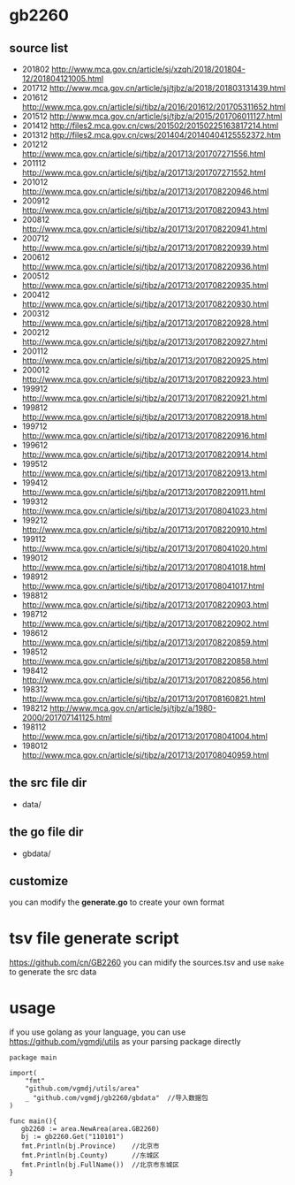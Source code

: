 # gb2260

## source list
- 201802	http://www.mca.gov.cn/article/sj/xzqh/2018/201804-12/201804121005.html	
- 201712	http://www.mca.gov.cn/article/sj/tjbz/a/2018/201803131439.html	
- 201612	http://www.mca.gov.cn/article/sj/tjbz/a/2016/201612/201705311652.html	
- 201512	http://www.mca.gov.cn/article/sj/tjbz/a/2015/201706011127.html	
- 201412	http://files2.mca.gov.cn/cws/201502/20150225163817214.html	
- 201312	http://files2.mca.gov.cn/cws/201404/20140404125552372.htm	
- 201212	http://www.mca.gov.cn/article/sj/tjbz/a/201713/201707271556.html	
- 201112	http://www.mca.gov.cn/article/sj/tjbz/a/201713/201707271552.html	
- 201012	http://www.mca.gov.cn/article/sj/tjbz/a/201713/201708220946.html	
- 200912	http://www.mca.gov.cn/article/sj/tjbz/a/201713/201708220943.html	
- 200812	http://www.mca.gov.cn/article/sj/tjbz/a/201713/201708220941.html	
- 200712	http://www.mca.gov.cn/article/sj/tjbz/a/201713/201708220939.html	
- 200612	http://www.mca.gov.cn/article/sj/tjbz/a/201713/201708220936.html	
- 200512	http://www.mca.gov.cn/article/sj/tjbz/a/201713/201708220935.html	
- 200412	http://www.mca.gov.cn/article/sj/tjbz/a/201713/201708220930.html	
- 200312	http://www.mca.gov.cn/article/sj/tjbz/a/201713/201708220928.html	
- 200212	http://www.mca.gov.cn/article/sj/tjbz/a/201713/201708220927.html	
- 200112	http://www.mca.gov.cn/article/sj/tjbz/a/201713/201708220925.html	
- 200012	http://www.mca.gov.cn/article/sj/tjbz/a/201713/201708220923.html	
- 199912	http://www.mca.gov.cn/article/sj/tjbz/a/201713/201708220921.html	
- 199812	http://www.mca.gov.cn/article/sj/tjbz/a/201713/201708220918.html	
- 199712	http://www.mca.gov.cn/article/sj/tjbz/a/201713/201708220916.html	
- 199612	http://www.mca.gov.cn/article/sj/tjbz/a/201713/201708220914.html	
- 199512	http://www.mca.gov.cn/article/sj/tjbz/a/201713/201708220913.html	
- 199412	http://www.mca.gov.cn/article/sj/tjbz/a/201713/201708220911.html	
- 199312	http://www.mca.gov.cn/article/sj/tjbz/a/201713/201708041023.html	
- 199212	http://www.mca.gov.cn/article/sj/tjbz/a/201713/201708220910.html	
- 199112	http://www.mca.gov.cn/article/sj/tjbz/a/201713/201708041020.html	
- 199012	http://www.mca.gov.cn/article/sj/tjbz/a/201713/201708041018.html	
- 198912	http://www.mca.gov.cn/article/sj/tjbz/a/201713/201708041017.html	
- 198812	http://www.mca.gov.cn/article/sj/tjbz/a/201713/201708220903.html	
- 198712	http://www.mca.gov.cn/article/sj/tjbz/a/201713/201708220902.html	
- 198612	http://www.mca.gov.cn/article/sj/tjbz/a/201713/201708220859.html	
- 198512	http://www.mca.gov.cn/article/sj/tjbz/a/201713/201708220858.html	
- 198412	http://www.mca.gov.cn/article/sj/tjbz/a/201713/201708220856.html	
- 198312	http://www.mca.gov.cn/article/sj/tjbz/a/201713/201708160821.html	
- 198212	http://www.mca.gov.cn/article/sj/tjbz/a/1980-2000/201707141125.html	
- 198112	http://www.mca.gov.cn/article/sj/tjbz/a/201713/201708041004.html	
- 198012	http://www.mca.gov.cn/article/sj/tjbz/a/201713/201708040959.html

## the src file dir
- data/

## the go file dir
- gbdata/

## customize
you can modify the __generate.go__ to create your own format

# tsv file generate script
https://github.com/cn/GB2260
you can midify the sources.tsv and use `make` to generate the src data

# usage
if you use golang as your language, you can use https://github.com/vgmdj/utils as your parsing package directly

```
package main

import(
    "fmt"
    "github.com/vgmdj/utils/area"
    _ "github.com/vgmdj/gb2260/gbdata"  //导入数据包
)

func main(){
   gb2260 := area.NewArea(area.GB2260)
   bj := gb2260.Get("110101")
   fmt.Println(bj.Province)    //北京市
   fmt.Println(bj.County)      //东城区
   fmt.Println(bj.FullName())  //北京市东城区
}


```
